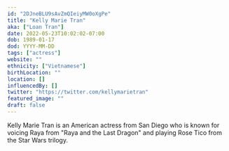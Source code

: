 ```yaml
---
id: "2DJneBLU9sAvZmQIeiyMW0oXgPe"
title: "Kelly Marie Tran"
aka: ["Loan Tran"]
date: 2022-05-23T10:02:02-07:00
dob: 1989-01-17
dod: YYYY-MM-DD
tags: ["actress"]
website: ""
ethnicity: ["Vietnamese"]
birthLocation: ""
location: []
influencedBy: []
twitter: "https://twitter.com/kellymarietran"
featured_image: ""
draft: false
---
```


Kelly Marie Tran is an American actress from San Diego who is known for voicing
Raya from "Raya and the Last Dragon" and playing Rose Tico from the Star Wars
trilogy.
